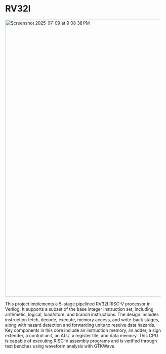 # RV32I
<img width="893" alt="Screenshot 2025-07-09 at 9 08 38 PM" src="https://github.com/user-attachments/assets/4a598e90-f3bb-440e-90e7-cb1fe00a6798" />

This project implements a 5-stage pipelined RV32I RISC-V processor in Verilog. It supports a subset of the base integer instruction set, including arithmetic, logical, load/store, and branch instructions. The design includes instruction fetch, decode, execute, memory access, and write-back stages, along with hazard detection and forwarding units to resolve data hazards. Key components in this core include an instruction memory, an adder, a sign extender, a control unit, an ALU, a register file, and data memory. This CPU is capable of executing RISC-V assembly programs and is verified through test benches using waveform analysis with GTKWave.
